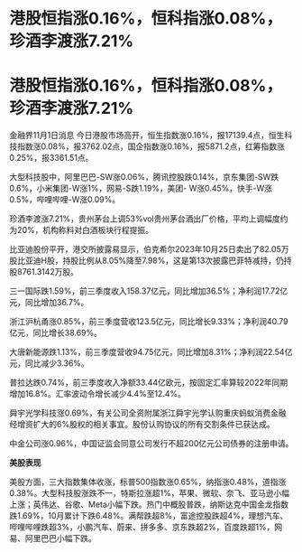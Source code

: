 # 港股恒指涨0.16%，恒科指涨0.08%，珍酒李渡涨7.21%

# 港股恒指涨0.16%，恒科指涨0.08%，珍酒李渡涨7.21%

金融界11月1日消息
今日港股市场高开，恒生指数涨0.16%，报17139.4点，恒生科技指数涨0.08%，报3762.02点，国企指数涨0.16%，报5871.2点，红筹指数涨0.25%，报3361.51点。

大型科技股中，阿里巴巴-SW涨0.06%，腾讯控股跌0.14%，京东集团-SW跌0.6%，小米集团-W涨1%，网易-S跌1.19%，美团-
W涨0.45%，快手-W涨0.5%，哔哩哔哩-W涨0.09%。

珍酒李渡涨7.21%，贵州茅台上调53%vol贵州茅台酒出厂价格，平均上调幅度约为20%，机构称料对白酒板块行程提振。

比亚迪股份平开，港交所披露易显示，伯克希尔2023年10月25日卖出了82.05万股比亚迪H股，持股比例从8.05%降至7.98%，这是第13次披露巴菲特减持，仍持股8761.3142万股。

三一国际跌1.59%，前三季度收入158.37亿元，同比增加36.5%；净利润17.72亿元，同比增加36.7%。

浙江沪杭甬涨0.85%，前三季度营收123.5亿元，同比增长9.33%；净利润40.79亿元，同比增长38.69%。

大唐新能源跌1.13%，前三季度营收94.75亿元，同比增加8.31%；净利润22.54亿元，同比减少3.36%。

普拉达跌0.74%，前三季度收入净额33.44亿欧元，按固定汇率算较2022年同期增加16.8%。汇率波动令增长减少4.4%至12.4%。

舜宇光学科技涨0.69%，有关公司全资附属浙江舜宇光学认购重庆蚂蚁消费金融经增资扩大的6%股权的相关事宜。股份认购协议的所有交割条件已获达成。

中金公司涨0.96%，中国证监会同意公司发行不超200亿元公司债券的注册申请。

**美股表现**

美股方面，三大指数集体收涨，标普500指数涨0.65%，纳指涨0.48%，道指涨0.38%。大型科技股涨跌不一，特斯拉涨超1%，苹果、微软、奈飞、亚马逊小幅上涨；英伟达、谷歌、Meta小幅下跌。热门中概股普跌，纳斯达克中国金龙指数跌1.69%，10月累计下跌6.48%。满帮跌超8%，富途控股跌超4%，理想汽车、哔哩哔哩跌超3%，小鹏汽车、蔚来、拼多多、京东跌超2%，百度跌超1%，网易、阿里巴巴小幅下跌。

